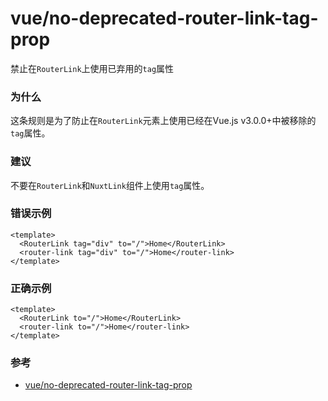 # vue/no-deprecated-router-link-tag-prop

禁止在`RouterLink`上使用已弃用的`tag`属性

### 为什么

这条规则是为了防止在`RouterLink`元素上使用已经在Vue.js v3.0.0+中被移除的`tag`属性。

### 建议

不要在`RouterLink`和`NuxtLink`组件上使用`tag`属性。

### 错误示例

```vue
<template>
  <RouterLink tag="div" to="/">Home</RouterLink>
  <router-link tag="div" to="/">Home</router-link>
</template>
```

### 正确示例

```vue
<template>
  <RouterLink to="/">Home</RouterLink>
  <router-link to="/">Home</router-link>
</template>
```

### 参考

- [vue/no-deprecated-router-link-tag-prop](https://eslint.vuejs.org/rules/no-deprecated-router-link-tag-prop.html)
